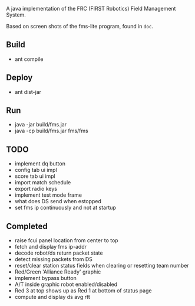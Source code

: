 A java implementation of the FRC (FIRST Robotics) Field Management System.

Based on screen shots of the fms-lite program, found in `doc`.

## Build

- ant compile

## Deploy

- ant dist-jar

## Run 

- java -jar build/fms.jar
- java -cp build/fms.jar fms/fms

## TODO

- implement dq button
- config tab ui impl
- score tab ui impl
- import match schedule  
- export radio keys
- implement test mode frame
- what does DS send when estopped
- set fms ip continuously and not at startup


## Completed
- raise fcui panel location from center to top
- fetch and display fms ip-addr
- decode robot/ds return packet state
- detect missing packets from DS
- reset/clear station status fields when clearing or resetting team number
- Red/Green 'Alliance Ready' graphic
- implement bypass button
- A/T inside graphic robot enabled/disabled
- Red 3 at top shows up as Red 1 at bottom of status page
- compute and display ds avg rtt
